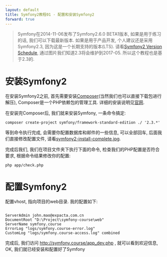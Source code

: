 ```yaml
---
layout: default
title: Symfony2教程01 - 配置和安装Symfony2
forward: true
---
```


> Symfony在2014-11-06发布了Symfony2.6.0 BETA1版本, 如果是用于练习的话, 我们可以下载最新版本. 如果是用于产品开发, 个人建议还是采用Symfony2.3, 因为这是一个长期支持的版本(LTS). 请看[Symfony2 Version Schedule](/images/symfony2-version-schedule.jpg), 通过图片我们知道2.3将会维护到2017-05. 所以这个教程也是基于2.3的.

安装Symfony2
============

在安装Symfony2之前, 首先需要安装[Composer](http://getcomposer.org/)(当然我们也可以直接下载包进行解压), Composer是一个PHP依赖包的管理工具. 详细的安装说明见[官网](https://getcomposer.org/download/).

在安装完Composer后, 我们就来安装Symfony, 一条命令搞定:
<pre><code>composer create-project symfony/framework-standard-edition ./ '2.3.*'</code></pre>

等到命令执行完成, 会需要你配置数据库和邮件的一些信息, 可以全部回车, 后面我们直接修改配置文件, 请看[symfony2-install-complete.jpg](/images/symfony2-install-complete.jpg).

完成后我们, 我们在项目文件夹下执行下面的命令, 检查我们的PHP配置是否符合要求, 根据命令结果修改你的配置:
<pre><code>php app/check.php</code></pre>

配置Symfony2
============
配置vhost, 指向项目的web目录. 我的配置如下:
<pre><code>
ServerAdmin john.mao@expacta.com.cn
DocumentRoot "D:\Project\symfony-course\web"
ServerName symfony.course
ErrorLog "logs/symfony.course-error.log"
CustomLog "logs/symfony.course-access.log" combined
</code></pre>

完成后, 我们访问 http://symfony.course/app_dev.php , 就可以看到欢迎信息, OK, 我们就已经安装和配置好了Symfony